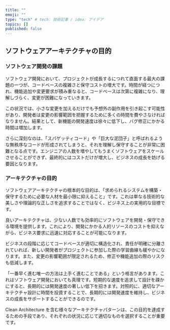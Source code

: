 ```yaml
---
title: ""
emoji: ""
type: "tech" # tech: 技術記事 / idea: アイデア
topics: []
published: false
---
```


## ソフトウェアアーキテクチャの目的

### ソフトウェア開発の課題

ソフトウェア開発において、プロジェクトが成長するにつれて直面する最大の課題の一つが、コードベースの複雑さと保守コストの増大です。時間が経つにつれ、機能追加や変更要求が積み重なると、コードベースは次第に複雑になり、理解しづらく、変更が困難になっていきます。

この状況では、小さな変更を加えるだけでも予想外の副作用を引き起こす可能性があり、開発者は変更の影響範囲を把握するために多くの時間を費やさなければなりません。結果として、新機能の開発速度は徐々に低下し、バグ修正にかかる時間は増加します。

さらに深刻なのは、「スパゲッティコード」や「巨大な泥団子」と呼ばれるような無秩序なコードが形成されてしまうと、それを理解し保守することが非常に困難となる点です。エンジニアの人数を増やしてもうまくソフトウェアをスケールさせることができず、最終的にはコストだけが増大し、ビジネスの成長を妨げる要因となります。

### アーキテクチャの目的

ソフトウェアアーキテクチャの根本的な目的は、「求められるシステムを構築・保守するために必要な人材を最小限に抑えること」です。これは単なる技術的な美しさや理論的な正しさを追求することではなく、ビジネス上の実用的な目標です。

良いアーキテクチャは、少ない人数でも効率的にソフトウェアを開発・保守できる環境を提供します。これにより、開発にかかる人的リソースのコストを抑えながら、ビジネス要求に迅速に対応することが可能になります。

ビジネスの段階に応じてコードベースが適切に構造化され、責任が明確に分離されていれば、新しい開発者がプロジェクトに参加した際の学習曲線も緩やかになります。また、変更の影響範囲が限定されるため、修正や機能追加の際のリスクも低減します。

「一番早く進む唯一の方法は上手く進むことである」という格言があります。これはソフトウェア開発においても真理です。短期的な速度を追求して設計を疎かにすると、長期的には開発速度の著しい低下を招きます。対照的に、適切なアーキテクチャ設計に時間を投資することで、長期的には開発速度を維持し、ビジネスの成長をサポートすることができるのです。

Clean Architecture を含む様々なアーキテクチャパターンは、この目的を達成するための手段であり、それぞれの状況に応じて適切なものを選択することが重要です。
